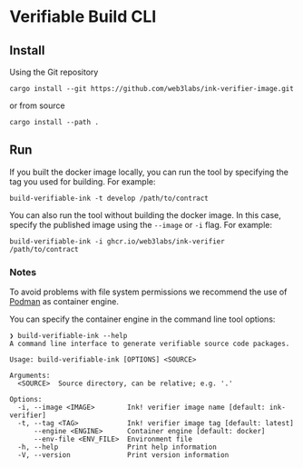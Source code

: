 # Verifiable Build CLI

## Install

Using the Git repository
```
cargo install --git https://github.com/web3labs/ink-verifier-image.git
```

or from source
```
cargo install --path .
```

## Run

If you built the docker image locally, you can run the tool by specifying the tag you used for building.
For example:
```
build-verifiable-ink -t develop /path/to/contract
```

You can also run the tool without building the docker image. In this case, specify the published image using the `--image` or `-i` flag.
For example:
```
build-verifiable-ink -i ghcr.io/web3labs/ink-verifier /path/to/contract
```

### Notes

To avoid problems with file system permissions we recommend the use of [Podman](https://podman.io/) as container engine.

You can specify the container engine in the command line tool options:
```
❯ build-verifiable-ink --help
A command line interface to generate verifiable source code packages.

Usage: build-verifiable-ink [OPTIONS] <SOURCE>

Arguments:
  <SOURCE>  Source directory, can be relative; e.g. '.'

Options:
  -i, --image <IMAGE>        Ink! verifier image name [default: ink-verifier]
  -t, --tag <TAG>            Ink! verifier image tag [default: latest]
      --engine <ENGINE>      Container engine [default: docker]
      --env-file <ENV_FILE>  Environment file
  -h, --help                 Print help information
  -V, --version              Print version information
```